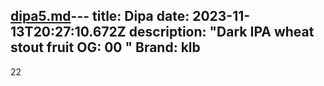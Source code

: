 [dipa5.md](dipa5.md)---
title: Dipa
date: 2023-11-13T20:27:10.672Z
description: "Dark IPA wheat stout fruit OG: 00 "
Brand: klb
---
22